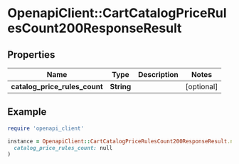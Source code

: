 # OpenapiClient::CartCatalogPriceRulesCount200ResponseResult

## Properties

| Name | Type | Description | Notes |
| ---- | ---- | ----------- | ----- |
| **catalog_price_rules_count** | **String** |  | [optional] |

## Example

```ruby
require 'openapi_client'

instance = OpenapiClient::CartCatalogPriceRulesCount200ResponseResult.new(
  catalog_price_rules_count: null
)
```

